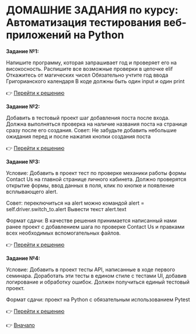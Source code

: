 <a id="return"></a>

# ДОМАШНИЕ ЗАДАНИЯ по курсу: Автоматизация тестирования веб-приложений на Python

**Задание №1:**

Напишите программу, которая запрашивает год и проверяет его на високосность.
Распишите все возможные проверки в цепочке elif
Откажитесь от магических чисел
Обязательно учтите год ввода Григорианского календаря
В коде должны быть один input и один print

:point_right: [Перейти к решению](https://github.com/NatalyaKregel/PYTHON_SELENIUM/tree/main/Homework1 "Открыть")


**Задание №2:**

Добавить в тестовый проект шаг добавления поста после входа. Должна выполняться
проверка на наличие названия поста на странице сразу после его создания.
Совет: Не забудьте добавить небольшие ожидания перед и после нажатия кнопки создания поста

:point_right: [Перейти к решению](https://github.com/NatalyaKregel/PYTHON_SELENIUM/tree/main/Homework2 "Открыть")


**Задание №3:**

Условие: Добавить в проект тест по проверке механики работы формы Contact Us на главной странице личного кабинета. Должно проверятся открытие формы, ввод данных в поля, клик по кнопке и появление всплывающего alert.

Совет: переключиться на alert можно командой alert = self.driver.switch_to.alert
Вывести текст alert.text

Формат сдачи: В качестве решения принимается написанный нами ранее проект с добавлением шага по проверке Contact Us и правками всех необходимых вспомогательных файлов.

:point_right: [Перейти к решению](https://github.com/NatalyaKregel/PYTHON_SELENIUM/tree/main/Homework3 "Открыть")


**Задание №4:**

Условие: Добавить в проект тесты API, написанные в ходе первого семинара.
Доработать эти тесты в едином стиле с тестами UI, добавив логирование и обработку ошибок. Должен получиться единый тестовый проект.

Формат сдачи: проект на Python с обязательным использованием Pytest

:point_right: [Перейти к решению](https://github.com/NatalyaKregel/PYTHON_SELENIUM/tree/main/Homework4 "Открыть")



:point_right: [Вначало](#return "Вернуться вначало")

